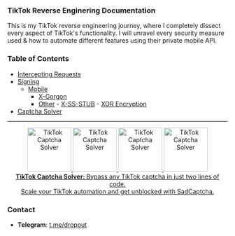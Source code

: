 ### TikTok Reverse Enginering Documentation

This is my TikTok reverse engineering journey, where I completely dissect every aspect of TikTok's functionality. I will unravel every security measure used & how to automate different features using their private mobile API.

### Table of Contents 
- [Intercepting Requests](https://github.com/angelillija/TikTok/tree/main/Intercepting%20Requests)
- [Signing](https://github.com/angelillija/TikTok/tree/main/Signing)
    - [Mobile](https://github.com/angelillija/TikTok/tree/main/Signing/Mobile)
      - [X-Gorgon](https://github.com/angelillija/TikTok/tree/main/Signing/Mobile/X-Gorgon)
      - [Other](https://github.com/angelillija/TikTok/tree/main/Signing/Mobile/Other)
            - [X-SS-STUB](https://github.com/angelillija/TikTok/tree/main/Signing/Mobile/Other#tiktok-x-ss-stub)
            - [XOR Encryption](https://github.com/angelillija/TikTok/tree/main/Signing/Mobile/Other#tiktok-email-username--password-encryption)
- [Captcha Solver](https://github.com/angelillija/TikTok/tree/main/Captcha%20Solver)

<div align="center">
  <hr>
  <a href="https://www.sadcaptcha.com?ref=angell" target="_blank">
    <img src="https://sadcaptcha.b-cdn.net/tiktok3d.webp" width="100" alt="TikTok Captcha Solver">
    <img src="https://sadcaptcha.b-cdn.net/tiktokrotate.webp" width="100" alt="TikTok Captcha Solver">
    <img src="https://sadcaptcha.b-cdn.net/tiktokpuzzle.webp" width="100" alt="TikTok Captcha Solver">
    <img src="https://sadcaptcha.b-cdn.net/tiktokicon.webp" width="100" alt="TikTok Captcha Solver">
    <br/>
    <div>
         <b>TikTok Captcha Solver: </b> Bypass any TikTok captcha in just two lines of code.<br> Scale your TikTok automation and get unblocked with SadCaptcha.
    </div>
  </a>
</div>

### Contact
- **Telegram**: [t.me/dropout](https://t.me/dropout)